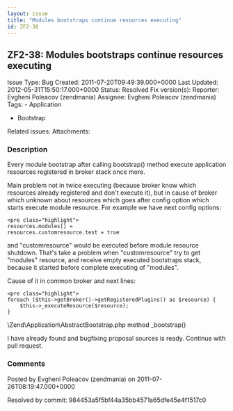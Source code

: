 ```yaml
---
layout: issue
title: "Modules bootstraps continue resources executing"
id: ZF2-38
---
```


ZF2-38: Modules bootstraps continue resources executing
-------------------------------------------------------

 Issue Type: Bug Created: 2011-07-20T09:49:39.000+0000 Last Updated: 2012-05-31T15:50:17.000+0000 Status: Resolved Fix version(s): 
 Reporter:  Evgheni Poleacov (zendmania)  Assignee:  Evgheni Poleacov (zendmania)  Tags: - Application
- Bootstrap
 
 Related issues: 
 Attachments: 
### Description

Every module bootstrap after calling bootstrap() method execute application resources registered in broker stack once more.

Main problem not in twice executing (because broker know which resources already registered and don't execute it), but in cause of broker which unknown about resources which goes after config option which starts execute module resource. For example we have next config options:

 
    <pre class="highlight">
    resources.modules[] =
    resources.customresource.test = true


and "customresource" would be executed before module resource shutdown. That's take a problem when "customresource" try to get "modules" resource, and receive empty executed bootstraps stack, because it started before complete executing of "modules".

Cause of it in common broker and next lines:

 
    <pre class="highlight">
    foreach ($this->getBroker()->getRegisteredPlugins() as $resource) {
        $this->_executeResource($resource);
    }


\\Zend\\Application\\AbstractBootstrap.php method \_bootstrap()

I have already found and bugfixing proposal sources is ready. Continue with pull request.

 

 

### Comments

Posted by Evgheni Poleacov (zendmania) on 2011-07-26T08:19:47.000+0000

Resolved by commit: 984453a5f5bf44a35bb4571a65dfe45e4f1517c0

 

 